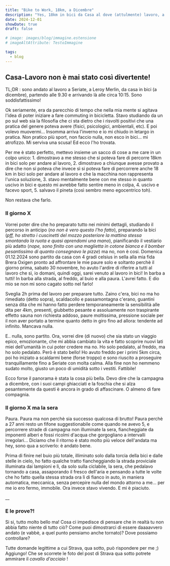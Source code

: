 ```yaml
---
title: "Bike to Work, 18km, a Dicembre"
description: "Yes, 18km in bici da Casa al dove (attulmente) lavoro, a Seriate, in bici! Andata e ritorno in sella alla 'vecchia' Brera. Niente proviciali ne strade offroad. Calma, nebbia e campagna. Come diceva qualcuno: si, può, fare!"
date: 2024-12-01
showDate: true
draft: false

# image: images/blog/immagine.estensione
# imageAltAttribute: TestoImmagine

tags:
  - blog
---
```


## Casa-Lavoro non è mai stato così divertente!
TL;DR : sono andato al lavoro a Seriate, a Leroy Merlin, da casa in bici (a dicembre), partendo alle 9.30 e arrivando là alle circa 10:15. Sono soddisfattissimo!

Ok seriamente, era da parecchio di tempo che nella mia mente si agitava l'idea di poter iniziare a fare commuting in bicicletta. Stavo studiando da un po sul web sia la filosofia che ci sta dietro che i risvolti positivi che una pratica del genere poteva avere (fisici, psicologici, ambientali, etc). 
E poi volevo muovermi... Insomma arriva l'inverno e io mi chiudo in letargo in pratica. Non pratico più sport, non faccio nulla, non esco in bici... mi atrofizzo. Mi serviva una scusa! Ed ecco l'ho trovata. 

Per me è stato perfetto, mettevo insieme un sacco di cose a me care in un colpo unico: 1. dimostravo a me stesso che si poteva fare di percorre 18km in bici solo per andare al lavoro, 2. dimostravo a chiunque avesse provato a dire che non si poteva che invece sì si poteva fare di percorrere anche 18 km in bici solo per andare al lavoro e che la macchina non rappresenta l'unica soluzione, 3. stavo mentalmente bene con me stesso in quanto uscivo in bici e questo mi avrebbe fatto sentire meno in colpa, 4. uscivo e facevo sport, 5. salvavo il pineta (così sembro meno egocentrico toh).
 
Non restava che farlo.

### Il giorno X
Vorrei poter dire che ho preparato tutto nei minimi dettagli, studiando il percorso in anticipo (_no non è vero questo l'ho fatto_), preparando la bici (_pff, ho stretto i cuscinetti del mozzo posteriore la mattina stessa smontando la ruota e quasi aprendomi una mano_), pianificando il vestiario più adatto (_nope, sono finito con una maglietta in cotone bianca e il bomber pesantissimo di quanto consegnavo le pizze_) ma no, non è cosi. Domenica 01.12.2024 sono partito da casa con 4 gradi celsius in sella alla mia fida Brera Oxigen pronto ad affrontare le mie paure solo e soltanto perchè il giorno prima, sabato 30 novembre, ho avuto l'ardire di riferire a tutti al lavoro che sì, io domani, quindi oggi, sarei venuto al lavoro  in bici! In barba a tutti! In barba alla strada, al freddo, al buio e alla paura. L'avrei fatto. E dio mio se non mi sono cagato sotto nel farlo!

Sveglia 2h prima del lavoro per preparare tutto. Zaino c'era, bici no ma ho rimediato (detto sopra), scaldacollo e passamontagna c'erano, guantini senza dita che mi hanno fatto perdere temporaneamente la sensibilità alle dita per 4km, presenti, giubbetto pesante e assoluamente non traspirante effetto sauna non richiesta addoso, paure moltissima, pressione sociale per il non aver portato a termine quanto detto in giro fino ad allora: tendente ad infinito. Mancava nulla.

E.. nulla, sono partito. Ora, vorrei dire (di nuovo) che sia stato un viaggio epico, emozionante, che mi abbia cambiato la vita e fatto scoprire nuovi lati miei dell'umanità in cui poter credere ma no. Ho solo pedalato, al freddo, ma ho solo pedalato. Però è stato bello! Ho avuto freddo per i primi 5km circa, poi ho iniziato a scaldarmi bene (forse troppo) e sono riuscito a proseguire tranquillamente fino a Seriate con molta calma. Alla fine non ho nemmeno sudato molto, giusto un poco di umidità sotto i vestiti. Fattibile!

Ecco forse il panorama è stata la cosa più bella. Devo dire che la campagna a dicembre, con i suoi campi ghiacciati e la foschia che si alza pesantemente da questi è ancora in grado di affascinare. O almeno di fare compagnia.

### Il giorno X ma la sera
Paura. Paura ma non perchè sia successo qualcosa di brutto! Paura perchè a 27 anni resto un fifone suggestionabile come quando ne avevo 5, e percorrere strade di campagna non illuminate la sera, fiancheggiate da imponenti alberi e fossi ricolmi d'acqua che gorgogliano a intervalli irregolari... Diciamo che il ritorno è stato molto più veloce dell'andata  ma hey, sono qua a scriverlo: è andato bene.

Prima di finire nel buio più totale, illiminato solo dalla torcia della bici e dalle stelle in cielo, ho fatto qualche tratto fiancheggiando la strada proviciale illuminata dai lampioni e lì, da solo sulla ciclabile, la sera, che pedalavo tornando a casa, assaporando il fresco dell'aria e pensando a tutte le volte che ho fatto quella stessa strada ora lì di fianco in auto, in maniera automatica, meccanica, senza percepire nulla del mondo attorno a me... per me io ero fermo, immobile. Ora invece stavo vivendo. E mi è piaciuto.

__

### E le prove?!
Si si, tutto molto bello ma! Cosa ci impedisce di pensare che in realtà tu non abbia fatto niente di tutto ciò? Come puoi dimostrarci di essere daaaavvero andato (e vabbè, a quel punto pensiamo anche tornato)? Dove possiamo controllare?

Tutte domande legittime a cui Strava, qua sotto, può rispondere per me ;) 
Aggiungo! Che se scorrete le foto del post di Strava qua sotto potrete ammirare il _cavallo d'acciaio_ !

<div class="strava-embed-placeholder" data-embed-type="activity" data-embed-id="13021229229" data-style="standard" data-from-embed="false"></div><script src="https://strava-embeds.com/embed.js"></script>
